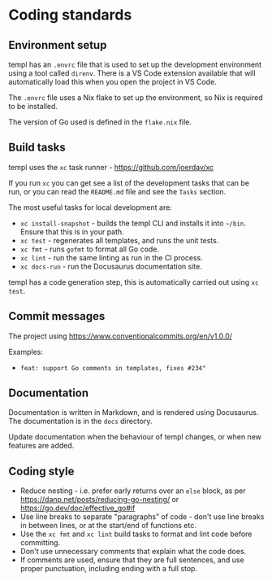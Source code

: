 # Coding standards

## Environment setup

templ has an `.envrc` file that is used to set up the development environment using a tool called `direnv`. There is a VS Code extension available that will automatically load this when you open the project in VS Code.

The `.envrc` file uses a Nix flake to set up the environment, so Nix is required to be installed.

The version of Go used is defined in the `flake.nix` file.

## Build tasks

templ uses the `xc` task runner - https://github.com/joerdav/xc

If you run `xc` you can get see a list of the development tasks that can be run, or you can read the `README.md` file and see the `Tasks` section.

The most useful tasks for local development are:

* `xc install-snapshot` - builds the templ CLI and installs it into `~/bin`. Ensure that this is in your path.
* `xc test` - regenerates all templates, and runs the unit tests.
* `xc fmt` - runs `gofmt` to format all Go code.
* `xc lint` - run the same linting as run in the CI process.
* `xc docs-run` - run the Docusaurus documentation site.

templ has a code generation step, this is automatically carried out using `xc test`.

## Commit messages

The project using https://www.conventionalcommits.org/en/v1.0.0/

Examples:

* `feat: support Go comments in templates, fixes #234"`

## Documentation

Documentation is written in Markdown, and is rendered using Docusaurus. The documentation is in the `docs` directory.

Update documentation when the behaviour of templ changes, or when new features are added.

## Coding style

* Reduce nesting - i.e. prefer early returns over an `else` block, as per https://danp.net/posts/reducing-go-nesting/ or https://go.dev/doc/effective_go#if
* Use line breaks to separate "paragraphs" of code - don't use line breaks in between lines, or at the start/end of functions etc.
* Use the `xc fmt` and `xc lint` build tasks to format and lint code before committing.
* Don't use unnecessary comments that explain what the code does.
* If comments are used, ensure that they are full sentences, and use proper punctuation, including ending with a full stop.
